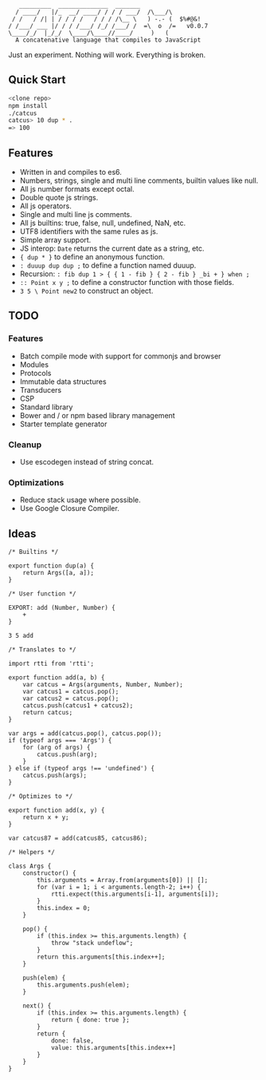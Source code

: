 ```
   _________  ______________  _______
  / ____/   |/_  __/ ____/ / / / ___/  /\___/\
 / /   / /| | / / / /   / / / /\__ \   ) -.- (  $%#@&!
/ /___/ ___ |/ / / /___/ /_/ /___/ /  =\  o  /=   v0.0.7
\____/_/  |_/_/  \____/\____//____/     )   (
  A concatenative language that compiles to JavaScript
```

Just an experiment. Nothing will work. Everything is broken.

## Quick Start

```bash
<clone repo>
npm install
./catcus
catcus> 10 dup * .
=> 100
```

## Features

* Written in and compiles to es6.
* Numbers, strings, single and multi line comments, builtin values like null.
* All js number formats except octal.
* Double quote js strings.
* All js operators.
* Single and multi line js comments.
* All js builtins: true, false, null, undefined, NaN, etc.
* UTF8 identifiers with the same rules as js.
* Simple array support.
* JS interop: `Date` returns the current date as a string, etc.
* `{ dup * }` to define an anonymous function.
* `: duuup dup dup ;` to define a function named duuup.
* Recursion: `: fib dup 1 > { { 1 - fib } { 2 - fib } _bi + } when ;`
* `:: Point x y ;` to define a constructor function with those fields.
* `3 5 \ Point new2` to construct an object.

## TODO

### Features

* Batch compile mode with support for commonjs and browser
* Modules
* Protocols
* Immutable data structures
* Transducers
* CSP
* Standard library
* Bower and / or npm based library management
* Starter template generator

### Cleanup

* Use escodegen instead of string concat.

### Optimizations

* Reduce stack usage where possible.
* Use Google Closure Compiler.

## Ideas

```
/* Builtins */

export function dup(a) {
    return Args([a, a]);
}

/* User function */

EXPORT: add (Number, Number) {
    +
}

3 5 add

/* Translates to */

import rtti from 'rtti';

export function add(a, b) {
    var catcus = Args(arguments, Number, Number);
    var catcus1 = catcus.pop();
    var catcus2 = catcus.pop();
    catcus.push(catcus1 + catcus2);
    return catcus;
}

var args = add(catcus.pop(), catcus.pop());
if (typeof args === 'Args') {
    for (arg of args) {
        catcus.push(arg);
    }
} else if (typeof args !== 'undefined') {
    catcus.push(args);
}

/* Optimizes to */

export function add(x, y) {
    return x + y;
}

var catcus87 = add(catcus85, catcus86);

/* Helpers */

class Args {
    constructor() {
        this.arguments = Array.from(arguments[0]) || [];
        for (var i = 1; i < arguments.length-2; i++) {
            rtti.expect(this.arguments[i-1], arguments[i]);
        }
        this.index = 0;
    }

    pop() {
        if (this.index >= this.arguments.length) {
            throw "stack undeflow";
        }
        return this.arguments[this.index++];
    }

    push(elem) {
        this.arguments.push(elem);
    }

    next() {
        if (this.index >= this.arguments.length) {
            return { done: true };
        }
        return {
            done: false,
            value: this.arguments[this.index++]
        }
    }
}
```
